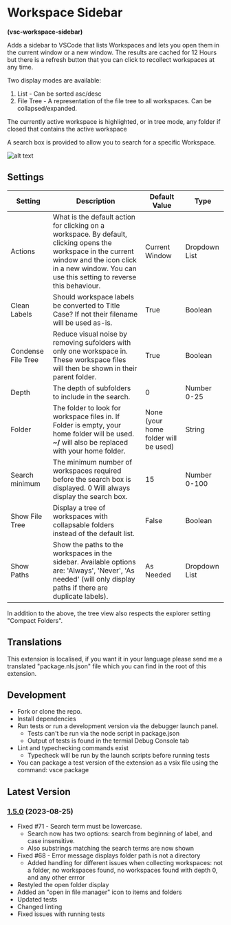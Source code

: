 # Workspace Sidebar

**(vsc-workspace-sidebar)**

Adds a sidebar to VSCode that lists Workspaces and lets you open them in the current window or a new window. The results are cached for 12 Hours but there is a refresh button that you can click to recollect workspaces at any time.

Two display modes are available:

1. List - Can be sorted asc/desc
2. File Tree - A representation of the file tree to all workspaces. Can be collapsed/expanded.

The currently active workspace is highlighted, or in tree mode, any folder if closed that contains the active workspace

A search box is provided to allow you to search for a specific Workspace.

![alt text](https://raw.githubusercontent.com/sketchbuch/vsc-workspace-sidebar/master/docs/images/preview.gif 'Workspace Sidebar Preview')

## Settings

| Setting            | Description                                                                                                                                                                                                    | Default Value                        | Type          |
| ------------------ | -------------------------------------------------------------------------------------------------------------------------------------------------------------------------------------------------------------- | ------------------------------------ | ------------- |
| Actions            | What is the default action for clicking on a workspace. By default, clicking opens the workspace in the current window and the icon click in a new window. You can use this setting to reverse this behaviour. | Current Window                       | Dropdown List |
| Clean Labels       | Should workspace labels be converted to Title Case? If not their filename will be used as-is.                                                                                                                  | True                                 | Boolean       |
| Condense File Tree | Reduce visual noise by removing sufolders with only one workspace in. These workspace files will then be shown in their parent folder.                                                                         | True                                 | Boolean       |
| Depth              | The depth of subfolders to include in the search.                                                                                                                                                              | 0                                    | Number 0-25   |
| Folder             | The folder to look for workspace files in. If Folder is empty, your home folder will be used. **~/** will also be replaced with your home folder.                                                              | None (your home folder will be used) | String        |
| Search minimum     | The minimum number of workspaces required before the search box is displayed. 0 Will always display the search box.                                                                                            | 15                                   | Number 0-100  |
| Show File Tree     | Display a tree of workspaces with collapsable folders instead of the default list.                                                                                                                             | False                                | Boolean       |
| Show Paths         | Show the paths to the workspaces in the sidebar. Available options are: 'Always', 'Never', 'As needed' (will only display paths if there are duplicate labels).                                                | As Needed                            | Dropdown List |

In addition to the above, the tree view also respects the explorer setting "Compact Folders".

## Translations

This extension is localised, if you want it in your language please send me a translated "package.nls.json" file which you can find in the root of this extension.

## Development

- Fork or clone the repo.
- Install dependencies
- Run tests or run a development version via the debugger launch panel.
  - Tests can't be run via the node script in package.json
  - Output of tests is found in the termial Debug Console tab
- Lint and typechecking commands exist
  - Typecheck will be run by the launch scripts before
    running tests
- You can package a test version of the extension as a vsix file using the command: vsce package

## Latest Version

### [1.5.0](https://github.com/sketchbuch/vsc-workspace-sidebar/compare/v1.4.2...1.5.0) (2023-08-25)

- Fixed #71 - Search term must be lowercase.
  - Search now has two options: search from beginning of label, and case insensitive.
  - Also substrings matching the search terms are now shown
- Fixed #68 - Error message displays folder path is not a directory
  - Added handling for different issues when collecting workspaces: not a folder, no workspaces found, no workspaces found with depth 0, and any other errror
- Restyled the open folder display
- Added an "open in file manager" icon to items and folders
- Updated tests
- Changed linting
- Fixed issues with running tests
